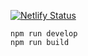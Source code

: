 [![Netlify Status](https://api.netlify.com/api/v1/badges/f3fd4396-2195-4a3a-bd13-9721e5385d7e/deploy-status)](https://app.netlify.com/sites/musing-ardinghelli-6b1595/deploys)

```shell
npm run develop
npm run build
```
